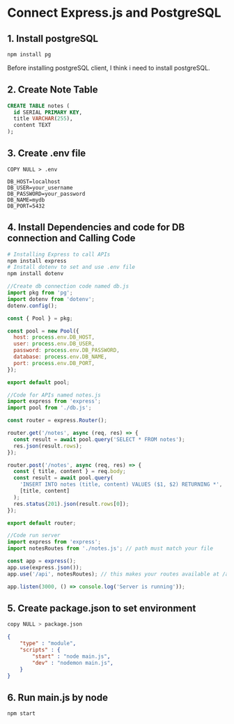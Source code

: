 # Connect Express.js and PostgreSQL
## 1. Install postgreSQL
```bash
npm install pg
```
Before installing postgreSQL client, I think i need to install postgreSQL.

## 2. Create Note Table
```sql
CREATE TABLE notes (
  id SERIAL PRIMARY KEY,
  title VARCHAR(255),
  content TEXT
);
```
## 3. Create .env file
```
COPY NULL > .env

DB_HOST=localhost
DB_USER=your_username
DB_PASSWORD=your_password
DB_NAME=mydb
DB_PORT=5432
```

## 4. Install Dependencies and code for DB connection and Calling Code
```bash
# Installing Express to call APIs
npm install express
# Install dotenv to set and use .env file
npm install dotenv
```
```js
//Create db connection code named db.js
import pkg from 'pg';
import dotenv from 'dotenv';
dotenv.config();

const { Pool } = pkg;

const pool = new Pool({
  host: process.env.DB_HOST,
  user: process.env.DB_USER,
  password: process.env.DB_PASSWORD,
  database: process.env.DB_NAME,
  port: process.env.DB_PORT,
});

export default pool;
```
```js
//Code for APIs named notes.js
import express from 'express';
import pool from './db.js';

const router = express.Router();

router.get('/notes', async (req, res) => {
  const result = await pool.query('SELECT * FROM notes');
  res.json(result.rows);
});

router.post('/notes', async (req, res) => {
  const { title, content } = req.body;
  const result = await pool.query(
    'INSERT INTO notes (title, content) VALUES ($1, $2) RETURNING *',
    [title, content]
  );
  res.status(201).json(result.rows[0]);
});

export default router;
```
```js
//Code run server
import express from 'express';
import notesRoutes from './notes.js'; // path must match your file

const app = express();
app.use(express.json());
app.use('/api', notesRoutes); // this makes your routes available at /api/notes

app.listen(3000, () => console.log('Server is running'));
```

## 5. Create package.json to set environment
```bash
copy NULL > package.json
```
```json
{
    "type" : "module",
    "scripts" : {
        "start" : "node main.js",
        "dev" : "nodemon main.js",
    }
}
```


## 6. Run main.js by node
```bash
npm start
```
